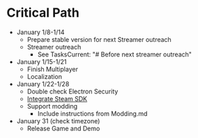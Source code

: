 # Critical Path
- January 1/8-1/14
    - Prepare stable version for next Streamer outreach
    - Streamer outreach
        - See TasksCurrent: "# Before next streamer outreach"
- January 1/15-1/21
    - Finish Multiplayer
    - Localization
- January 1/22-1/28
    - Double check Electron Security
    - [Integrate Steam SDK](https://github.com/ceifa/steamworks.js)
    - Support modding
        - Include instructions from Modding.md
- January 31 (check timezone)
    - Release Game and Demo